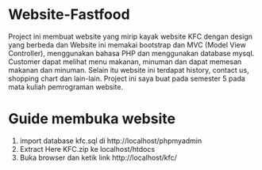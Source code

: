 # Website-Fastfood
Project ini membuat website yang mirip kayak website KFC dengan design yang berbeda dan Website ini memakai bootstrap dan MVC (Model View Controller), menggunakan bahasa PHP dan menggunakan database mysql. Customer dapat melihat menu makanan, minuman dan dapat memesan makanan dan minuman. Selain itu website ini terdapat history, contact us, shopping chart dan lain-lain. Project ini saya buat pada semester 5 pada mata kuliah pemrograman website.

# Guide membuka website 
1. import database kfc.sql di http://localhost/phpmyadmin
2. Extract Here KFC.zip ke localhost/htdocs <br>
3. Buka browser dan ketik link http://localhost/kfc/ <br>
